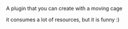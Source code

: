 A plugin that you can create with a moving cage 

it consumes a lot of resources, but it is funny :)
